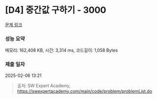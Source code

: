 # [D4] 중간값 구하기 - 3000 

[문제 링크](https://swexpertacademy.com/main/code/problem/problemDetail.do?contestProbId=AV-fO0s6ARoDFAXT) 

### 성능 요약

메모리: 162,408 KB, 시간: 3,314 ms, 코드길이: 1,058 Bytes

### 제출 일자

2025-02-06 13:21



> 출처: SW Expert Academy, https://swexpertacademy.com/main/code/problem/problemList.do
